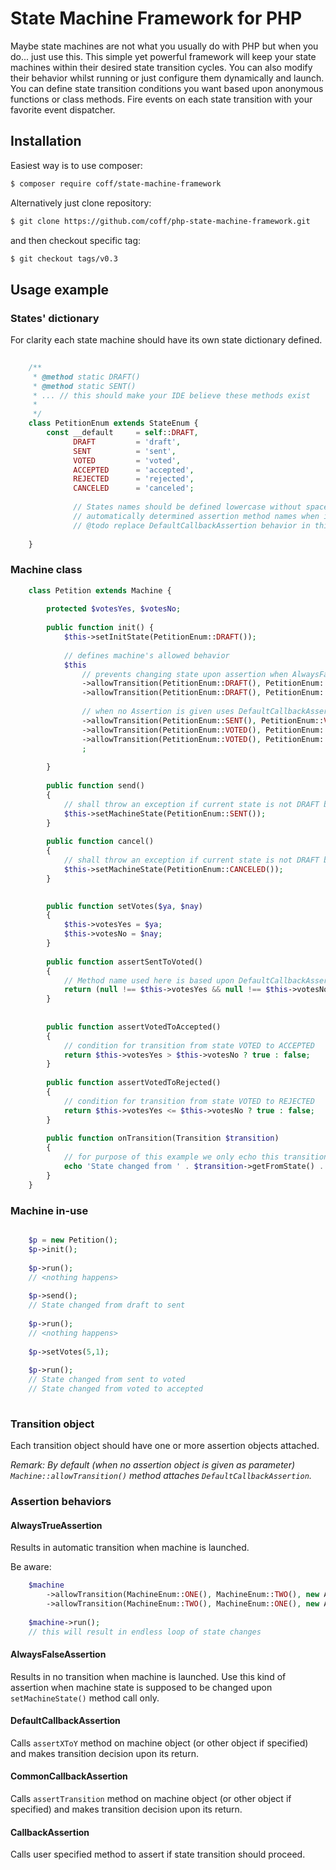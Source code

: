 # State Machine Framework for PHP

Maybe state machines are not what you usually do with PHP but when you do... just use this.
This simple yet powerful framework will keep your state machines within their desired state 
transition cycles. You can also modify their behavior whilst running or just configure them 
dynamically and launch. You can define state transition conditions you want based upon 
anonymous functions or class methods. Fire events on each state transition with your favorite
event dispatcher.

## Installation

Easiest way is to use composer:

```bash
$ composer require coff/state-machine-framework
```

Alternatively just clone repository:
```bash
$ git clone https://github.com/coff/php-state-machine-framework.git
```

and then checkout specific tag:
```bash
$ git checkout tags/v0.3
```

## Usage example

### States' dictionary

For clarity each state machine should have its own state dictionary defined.

```php
    
    /**
     * @method static DRAFT()
     * @method static SENT()
     * ... // this should make your IDE believe these methods exist
     *
     */
    class PetitionEnum extends StateEnum {
        const __default     = self::DRAFT,
              DRAFT         = 'draft',
              SENT          = 'sent',
              VOTED         = 'voted',
              ACCEPTED      = 'accepted',
              REJECTED      = 'rejected',
              CANCELED      = 'canceled';
              
              // States names should be defined lowercase without spaces and special characters due to 
              // automatically determined assertion method names when in use with DefaultCallbackAssertion
              // @todo replace DefaultCallbackAssertion behavior in this matter 
              
    }
```
### Machine class

```php
    class Petition extends Machine {
        
        protected $votesYes, $votesNo;
    
        public function init() {
            $this->setInitState(PetitionEnum::DRAFT());
            
            // defines machine's allowed behavior
            $this
                // prevents changing state upon assertion when AlwaysFalseAssertion is given
                ->allowTransition(PetitionEnum::DRAFT(), PetitionEnum::SENT(), new AlwaysFalseAssertion())
                ->allowTransition(PetitionEnum::DRAFT(), PetitionEnum::CANCELED(), new AlwaysFalseAssertion())
                
                // when no Assertion is given uses DefaultCallbackAssertion which calls assertXToY methods
                ->allowTransition(PetitionEnum::SENT(), PetitionEnum::VOTED())
                ->allowTransition(PetitionEnum::VOTED(), PetitionEnum::ACCEPTED())
                ->allowTransition(PetitionEnum::VOTED(), PetitionEnum::REJECTED())
                ;
            
        }
        
        public function send() 
        {
            // shall throw an exception if current state is not DRAFT because it wasn't allowed transition
            $this->setMachineState(PetitionEnum::SENT());
        }
        
        public function cancel() 
        {
            // shall throw an exception if current state is not DRAFT because it wasn't allowed transition
            $this->setMachineState(PetitionEnum::CANCELED());
        }

        
        public function setVotes($ya, $nay) 
        {
            $this->votesYes = $ya;
            $this->votesNo = $nay;
        }
        
        public function assertSentToVoted() 
        {
            // Method name used here is based upon DefaultCallbackAssertion. This can be changed though.
            return (null !== $this->votesYes && null !== $this->votesNo) ? true : false;
        }
        
        
        public function assertVotedToAccepted()
        {
            // condition for transition from state VOTED to ACCEPTED
            return $this->votesYes > $this->votesNo ? true : false;
        }
        
        public function assertVotedToRejected() 
        {
            // condition for transition from state VOTED to REJECTED
            return $this->votesYes <= $this->votesNo ? true : false;
        }
        
        public function onTransition(Transition $transition) 
        {
            // for purpose of this example we only echo this transition but you can easily dispatch an event from here 
            echo 'State changed from ' . $transition->getFromState() . ' to ' . $transition->getToState() . PHP_EOL;
        }
    }
```

### Machine in-use 
    
```php

    $p = new Petition();
    $p->init();
    
    $p->run();
    // <nothing happens>
    
    $p->send();
    // State changed from draft to sent
    
    $p->run();
    // <nothing happens>
    
    $p->setVotes(5,1);
    
    $p->run();
    // State changed from sent to voted
    // State changed from voted to accepted
    
```    

### Transition object

Each transition object should have one or more assertion objects attached.

*Remark: By default (when no assertion object is given as parameter) `Machine::allowTransition()` method attaches `DefaultCallbackAssertion`.*

    
### Assertion behaviors

#### AlwaysTrueAssertion

Results in automatic transition when machine is launched. 

Be aware:

```php
    $machine
        ->allowTransition(MachineEnum::ONE(), MachineEnum::TWO(), new AlwaysTrueAssertion)
        ->allowTransition(MachineEnum::TWO(), MachineEnum::ONE(), new AlwaysTrueAssertion)
        
    $machine->run();
    // this will result in endless loop of state changes
```

#### AlwaysFalseAssertion

Results in no transition when machine is launched. Use this kind of assertion when machine state is supposed to be 
changed upon `setMachineState()` method call only. 

#### DefaultCallbackAssertion

Calls `assertXToY` method on machine object (or other object if specified) and makes transition decision upon its return.

#### CommonCallbackAssertion

Calls `assertTransition` method on machine object (or other object if specified) and makes transition decision upon its return.

#### CallbackAssertion

Calls user specified method to assert if state transition should proceed.
